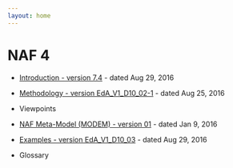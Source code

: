 ```yaml
---
layout: home  
---
```



# NAF 4

* [Introduction  - version 7.4](introduction/) - dated Aug 29, 2016
* [Methodology - version EdA_V1_D10_02-1](methodology/) - dated Aug 25, 2016
* Viewpoints
* [NAF Meta-Model (MODEM) - version 01](metamodel/) - dated Jan 9, 2016

* [Examples - version EdA_V1_D10_03](examples/) - dated Aug 29, 2016
* Glossary
